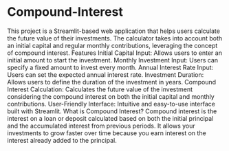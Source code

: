 # Compound-Interest
This project is a Streamlit-based web application that helps users calculate the future value of their investments. The calculator takes into account both an initial capital and regular monthly contributions, leveraging the concept of compound interest.
Features
Initial Capital Input: Allows users to enter an initial amount to start the investment.
Monthly Investment Input: Users can specify a fixed amount to invest every month.
Annual Interest Rate Input: Users can set the expected annual interest rate.
Investment Duration: Allows users to define the duration of the investment in years.
Compound Interest Calculation: Calculates the future value of the investment considering the compound interest on both the initial capital and monthly contributions.
User-Friendly Interface: Intuitive and easy-to-use interface built with Streamlit.
What is Compound Interest?
Compound interest is the interest on a loan or deposit calculated based on both the initial principal and the accumulated interest from previous periods. It allows your investments to grow faster over time because you earn interest on the interest already added to the principal.
